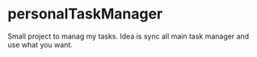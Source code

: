 # personalTaskManager
Small project to manag my tasks. Idea is sync all main task manager and use what you want. 
